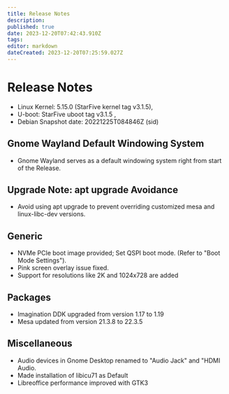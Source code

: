 ```yaml
---
title: Release Notes
description: 
published: true
date: 2023-12-20T07:42:43.910Z
tags: 
editor: markdown
dateCreated: 2023-12-20T07:25:59.027Z
---
```


# Release Notes
- Linux Kernel: 5.15.0 (StarFive kernel tag v3.1.5),
- U-boot: StarFive uboot tag v3.1.5 ,
- Debian Snapshot date: 20221225T084846Z (sid)

## Gnome Wayland Default Windowing System
- Gnome Wayland serves as a default windowing system right from start of the Release.
## Upgrade Note: apt upgrade Avoidance
- Avoid using apt upgrade to prevent overriding customized mesa and linux-libc-dev versions.
## Generic
- NVMe PCIe boot image provided; Set QSPI boot mode. (Refer to "Boot Mode Settings").
- Pink screen overlay issue fixed.
- Support for resolutions like 2K and 1024x728 are added
## Packages
- Imagination DDK upgraded from version 1.17 to 1.19
- Mesa updated from version 21.3.8 to 22.3.5
## Miscellaneous
- Audio devices in Gnome Desktop renamed to "Audio Jack" and "HDMI Audio.
- Made installation of libicu71 as Default
- Libreoffice performance improved with GTK3